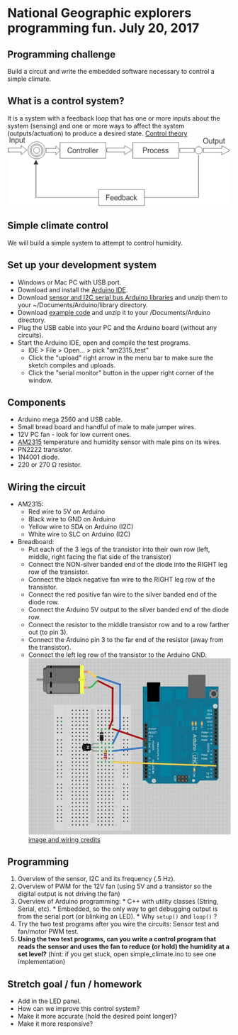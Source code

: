 # National Geographic explorers programming fun.  July 20, 2017

## Programming challenge
Build a circuit and write the embedded software necessary to control a simple climate.

## What is a control system?
It is a system with a feedback loop that has one or more inputs about the system (sensing) and one or more ways to affect the system (outputs/actuation) to produce a desired state.  [Control theory](https://en.wikipedia.org/wiki/Control_theory)
![Alt text](/closed-loop-control-system.gif?raw=true)

## Simple climate control
We will build a simple system to attempt to control humidity.  

## Set up your development system
  * Windows or Mac PC with USB port.
  * Download and install the [Arduino IDE](https://www.arduino.cc/en/Main/Software).
  * Download [sensor and I2C serial bus Arduino libraries](/arduino_library_for_am2315.tgz) and unzip them to your ~/Documents/Arduino/library directory.
  * Download [example code](/arduino_test_programs.tgz) and unzip it to your /Documents/Arduino directory.
  * Plug the USB cable into your PC and the Arduino board (without any circuits).
  * Start the Arduino IDE, open and compile the test programs.
    * IDE > File > Open... > pick "am2315_test"
    * Click the "upload" right arrow in the menu bar to make sure the sketch compiles and uploads.
    * Click the "serial monitor" button in the upper right corner of the window.
    
## Components
  * Arduino mega 2560 and USB cable.
  * Small bread board and handful of male to male jumper wires.
  * 12V PC fan - look for low current ones.
  * [AM2315](https://cdn-shop.adafruit.com/datasheets/AM2315.pdf) temperature and humidity sensor with male pins on its wires.  
  * PN2222 transistor.
  * 1N4001 diode.
  * 220 or 270 Ω resistor.

## Wiring the circuit
  * AM2315:
    * Red wire to 5V on Arduino
    * Black wire to GND on Arduino
    * Yellow wire to SDA on Arduino (I2C)
    * White wire to SLC on Arduino (I2C)
  * Breadboard:
    * Put each of the 3 legs of the transistor into their own row (left, middle, right facing the flat side of the transistor)
    * Connect the NON-silver banded end of the diode into the RIGHT leg row of the transistor.
    * Connect the black negative fan wire to the RIGHT leg row of the transistor.
    * Connect the red positive fan wire to the silver banded end of the diode row.
    * Connect the Arduino 5V output to the silver banded end of the diode row.
    * Connect the resistor to the middle transistor row and to a row farther out (to pin 3).
    * Connect the Arduino pin 3 to the far end of the resistor (away from the transistor).
    * Connect the left leg row of the transistor to the Arduino GND.
![Alt text](/arduino_breadboard.jpg?raw=true)
[image and wiring credits](https://learn.adafruit.com/adafruit-arduino-lesson-13-dc-motors)

## Programming
  1. Overview of the sensor, I2C and its frequency (.5 Hz).
  1. Overview of PWM for the 12V fan (using 5V and a transistor so the digital output is not driving the fan)
  1. Overview of Arduino programming:
    * C++ with utility classes (String, Serial, etc).
    * Embedded, so the only way to get debugging output is from the serial port (or blinking an LED).
    * Why `setup()` and `loop()` ?
  1. Try the two test programs after you wire the circuits:  Sensor test and fan/motor PWM test.
  1. **Using the two test programs, can you write a control program that reads the sensor and uses the fan to reduce (or hold) the humidity at a set level?**  (hint: if you get stuck, open simple_climate.ino to see one implementation)

## Stretch goal / fun / homework
  * Add in the LED panel.
  * How can we improve this control system?
  * Make it more accurate (hold the desired point longer)?
  * Make it more responsive?

